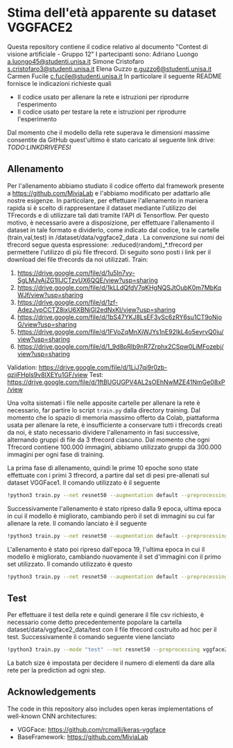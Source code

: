 # Stima dell'età apparente su dataset VGGFACE2

Questa repository contiene il codice relativo al documento "Contest di visione artificiale - Gruppo 12"
I partecipanti sono:
Adriano Luongo  a.luongo45@studenti.unisa.it
Simone Cristofaro s.cristofaro3@studenti.unisa.it
Elena Guzzo e.guzzo6@studenti.unisa.it
Carmen Fucile c.fucile@studenti.unisa.it
In particolare il seguente README fornisce le indicazioni richieste quali

- Il codice usato per allenare la rete e istruzioni per riprodurre l'esperimento
- Il codice usato per testare la rete e istruzioni per riprodurre l'esperimento

Dal momento che il modello della rete superava le dimensioni massime consentite da GitHub quest'ultimo è stato caricato al seguente link drive:
*TODO:LINKDRIVEPESI*

## Allenamento
Per l'allenamento abbiamo studiato il codice offerto dal framework presente a  https://github.com/MiviaLab e l'abbiamo modificato per adattarlo alle nostre esigenze.
In particolare, per effettuare l'allenamento in maniera rapida si è scelto di rappresentare il dataset mediante l'utilizzo dei TFrecords e di utilizzare tali dati tramite l'API di Tensorflow. Per questo motivo, è necessario avere a disposizione, per effettuare l'allenamento il dataset in tale formato e dividerlo, come indicato dal codice, tra le cartelle (train,val,test) in /dataset/data/vggface2_data . La convenzione sui nomi dei tfrecord segue questa espressione: <partition>.reduced(random)_*.tfrecord per permettere l'utilizzo di più file tfrecord.
Di seguito sono posti i link per il download dei file tfrecords da noi utilizzati.
Train:
1) https://drive.google.com/file/d/1u5In7vy-SgLMJvAjZG1lIJCTzvUX6QQE/view?usp=sharing
2) https://drive.google.com/file/d/1kLLdQfdV7qKHgNQSJtOubK0m7MbKqWJf/view?usp=sharing
3) https://drive.google.com/file/d/1zf-AdezJvpCCTZ8ixU6XBNjGl2edNxKI/view?usp=sharing
4) https://drive.google.com/file/d/1bS47YKJ8LsEF3vSc6zRY6su1CT9oNjoG/view?usp=sharing
5) https://drive.google.com/file/d/1FVoZqMnXjWJYs1nE92lkL4o5eyrvQ0iu/view?usp=sharing
6) https://drive.google.com/file/d/1_9d8pRIb9nR7Zrphx2CSpw0LiMFozebj/view?usp=sharing

Validation:
https://drive.google.com/file/d/1LjJ7qi9r0zb-qzjiFHpls9v8IXEYu1GF/view
Test:
https://drive.google.com/file/d/1ftBUGUGPV4AL2sOEhNwMZE41NmGe08xP/view

Una volta sistemati i file nelle apposite cartelle per allenare la rete è necessario, far partire lo script <code>train.py</code> dalla directory training. 
Dal momento che lo spazio di memoria massimo offerto da Colab, piattaforma usata per allenare la rete, è insufficiente a conservare tutti i tfrecords creati da noi, è stato necessario dividere l'allenamento in fasi successive, alternando gruppi di file da 3 tfrecord ciascuno. Dal momento che ogni Tfrecord contiene 100.000 immagini, abbiamo utilizzato gruppi da 300.000 immagini per ogni fase di training.

La prima fase di allenamento, quindi le prime 10 epoche sono state effettuate con i primi 3 tfrecord, a partire dal set di pesi pre-allenati sul dataset VGGFace1. Il comando utilizzato è il seguente 
```bash
!python3 train.py --net resnet50 --augmentation default --preprocessing vggface2 --optimizer adam --pretraining vggface --batch 128 --lr 0.001 --training-epochs 10 --dir "/path/to/save/results"
```
Successivamente l'allenamento è stato ripreso dalla 9 epoca, ultima epoca in cui il modello è migliorato, cambiando però il set di immagini su cui far allenare la rete.
Il comando lanciato è il seguente
```bash
!python3 train.py --net resnet50 --augmentation default --preprocessing vggface2 --optimizer adam --resume True --resumepath 'checkpoint.09.hdf5' --batch 128 --lr 0.001 --training-epochs 20 --dir "/path/to/save/results"
```

L'allenamento è stato poi ripreso dall'epoca 19, l'ultima epoca in cui il modello è migliorato, cambiando nuovamente il set d'immagini con il primo set utilizzato. Il comando utilizzato è questo
```bash
!python3 train.py --net resnet50 --augmentation default --preprocessing vggface2 --optimizer adam --resume True --resumepath 'checkpoint.19.hdf5' --batch 128 --lr 0.0005 --training-epochs 30 --dir "/path/to/save/results"
```

## Test
Per effettuare il test della rete e quindi generare il file csv richiesto, è necessario come detto precedentemente popolare la cartella dataset/data/vggface2_data/test con il file tfrecord costruito ad hoc per il test. 
Successivamente il comando seguente viene lanciato

```bash
!python3 train.py --mode "test" --net resnet50 --preprocessing vggface2  --testweights 'checkpoint.19.hdf5' --batch 128 
```
La batch size è impostata per decidere il numero di elementi da dare alla rete per la prediction ad ogni step. 


## Acknowledgements
The code in this repository also includes open keras implementations of well-known CNN architectures:
* VGGFace: https://github.com/rcmalli/keras-vggface
* BaseFramework: https://github.com/MiviaLab



